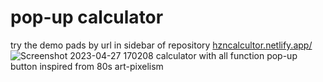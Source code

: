 # pop-up calculator 
try the demo pads by url in sidebar of repository [hzncalcultor.netlify.app/](https://hzncalcultor.netlify.app/)
![Screenshot 2023-04-27 170208](https://user-images.githubusercontent.com/126380434/234830867-2d9c2e04-0306-447c-9693-6c2754141829.png)
calculator with all function pop-up button
inspired from 80s art-pixelism
